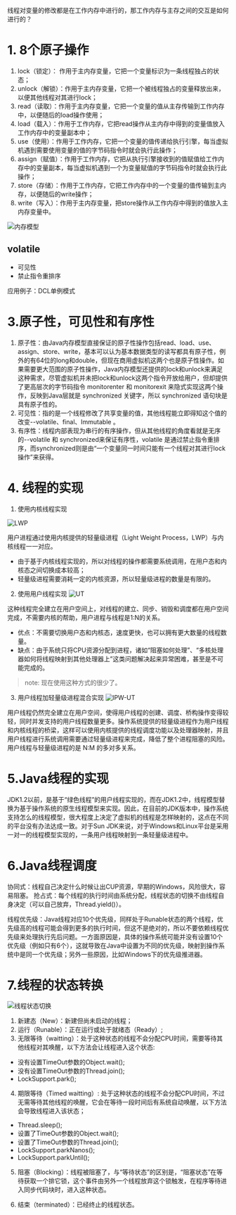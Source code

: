 线程对变量的修改都是在工作内存中进行的，那工作内存与主存之间的交互是如何进行的？

# 1. 8个原子操作

1. lock（锁定）： 作用于主内存变量，它把一个变量标识为一条线程独占的状态；
2.  unlock（解锁）：作用于主内存变量，它把一个被线程独占的变量释放出来，以便其他线程对其进行lock；
3. read（读取）：作用于主内存变量，它把一个变量的值从主存传输到工作内存中，以便随后的load操作使用；
4. load（载入）：作用于工作内存，它把read操作从主内存中得到的变量值放入工作内存中的变量副本中；
5. use（使用）：作用于工作内存，它把一个变量的值传递给执行引擎，每当虚拟机遇到需要使用变量的值的字节码指令时就会执行此操作；
6. assign（赋值）：作用于工作内存，它把从执行引擎接收到的值赋值给工作内存中的变量副本，每当虚拟机遇到一个为变量赋值的字节码指令时就会执行此操作；
7. store（存储）：作用于工作内存，它把工作内存中的一个变量的值传输到主内存，以便随后的write操作；
8. write（写入）：作用于主内存变量，把store操作从工作内存中得到的值放入主内存变量中。

![内存模型](https://upload-images.jianshu.io/upload_images/3631399-e7e16c1ca26f2481.png?imageMogr2/auto-orient/strip%7CimageView2/2/w/1240)

## volatile

- 可见性
- 禁止指令重排序

应用例子：DCL单例模式

# 3.原子性，可见性和有序性
1. 原子性：由Java内存模型直接保证的原子性操作包括read、load、use、assign、store、write，基本可以认为基本数据类型的读写都具有原子性，例外的有64位的long和double，但现在商用虚拟机这两个也是原子性操作。如果需要更大范围的原子性操作，Java内存模型还提供的lock和unlock来满足这种需求，尽管虚拟机并未把lock和unlock这两个指令开放给用户，但却提供了更高层次的字节码指令 monitorenter 和 monitorexit 来隐式实现这两个操作，反映到Java层就是 synchronized 关键字，所以 synchronized 语句块是具有原子性的。
2. 可见性：指的是一个线程修改了共享变量的值，其他线程能立即得知这个值的改变--volatile、final、Immutable 。
3. 有序性：线程内部表现为串行的有序操作，但从其他线程的角度看就是无序的--volatile 和 synchronized来保证有序性，volatile 是通过禁止指令重排序，而synchronized则是由“一个变量同一时间只能有一个线程对其进行lock操作”来获得。

# 4. 线程的实现
1. 使用内核线程实现

![LWP](https://upload-images.jianshu.io/upload_images/3631399-dcd9b8f79d7ff596.png?imageMogr2/auto-orient/strip%7CimageView2/2/w/1240)

用户进程通过使用内核提供的轻量级进程（Light Weight Process，LWP）与内核线程一一对应。
- 由于基于内核线程实现的，所以对线程的操作都需要系统调用，在用户态和内核态之间切换成本较高；
- 轻量级进程需要消耗一定的内核资源，所以轻量级进程的数量是有限的。

2. 使用用户线程实现
![UT](https://upload-images.jianshu.io/upload_images/3631399-1c63f94e024726d5.png?imageMogr2/auto-orient/strip%7CimageView2/2/w/1240)

这种线程完全建立在用户空间上，对线程的建立、同步、销毁和调度都在用户空间完成，不需要内核的帮助，用户进程与线程是1:N的关系。
- 优点：不需要切换用户态和内核态，速度更快，也可以拥有更大数量的线程数量。
- 缺点：由于系统只将CPU资源分配到进程，诸如“阻塞如何处理”、“多核处理器如何将线程映射到其他处理器上”这类问题解决起来异常困难，甚至是不可能完成的。

> note: 现在使用这种方式的很少了。

3. 用户线程加轻量级进程混合实现
![lPW-UT](https://upload-images.jianshu.io/upload_images/3631399-1459479e4a3b2913.png?imageMogr2/auto-orient/strip%7CimageView2/2/w/1240)

用户线程仍然完全建立在用户空间，使得用户线程的创建、调度、桥构操作变得较轻，同时并发支持的用户线程数量更多。操作系统提供的轻量级进程作为用户线程和内核线程的桥梁，这样可以使用内核提供的线程调度功能以及处理器映射，并且用户线程进行系统调用需要通过轻量级进程来完成，降低了整个进程阻塞的风险。用户线程与轻量级进程的是 N:M 的多对多关系。

# 5.Java线程的实现

JDK1.2以前，是基于“绿色线程”的用户线程实现的，而在JDK1.2中，线程模型替换为基于操作系统的原生线程模型来实现。因此，在目前的JDK版本中，操作系统支持怎么的线程模型，很大程度上决定了虚拟机的线程是怎样映射的，这点在不同的平台没有办法达成一致。对于Sun JDK来说，对于Windows和Linux平台是采用一对一的线程模型实现的，一条用户线程映射到一条轻量级进程中。

# 6.Java线程调度

协同式：线程自己决定什么时候让出CUP资源，早期的Windows，风险很大，容易阻塞。
抢占式：每个线程的执行时间由系统分配，线程状态的切换不由线程自身决定（可以自己放弃，Thread.yield()）。

线程优先级：Java线程对应10个优先级，同样处于Runable状态的两个线程，优先级高的线程可能会得到更多的执行时间，但这不是绝对的，所以不要依赖线程优先级来处理执行先后问题。一方面原因是，具体的操作系统可能并没有设置10个优先级（例如只有6个），这就导致在Java中设置为不同的优先级，映射到操作系统中是同一个优先级；另外一些原因，比如Windows下的优先级推进器。

# 7.线程的状态转换

![线程状态切换](https://upload-images.jianshu.io/upload_images/3631399-f94c2ab37ca19733.png?imageMogr2/auto-orient/strip%7CimageView2/2/w/1240)

1. 新建态（New）：新建但尚未启动的线程；
2. 运行（Runable）：正在运行或处于就绪态（Ready）;
3. 无限等待（waitting）：处于这种状态的线程不会分配CPU时间，需要等待其他线程对其唤醒，以下方法会让线程进入这个状态:
- 没有设置TimeOut参数的Object.wait();
- 没有设置TimeOut参数的Thread.join();
- LockSupport.park();

4. 期限等待（Timed waitting）: 处于这种状态的线程不会分配CPU时间，不过无需等待其他线程的唤醒，它会在等待一段时间后有系统自动唤醒，以下方法会导致线程进入该状态；
- Thread.sleep();
- 设置了TimeOut参数的Object.wait();
- 设置了TimeOut参数的Thread.join();
- LockSupport.parkNanos();
- LockSupport.parkUntil();

5. 阻塞（Blocking）：线程被阻塞了，与“等待状态”的区别是，“阻塞状态”在等待获取一个排它锁，这个事件由另外一个线程放弃这个锁触发，在程序等待进入同步代码块时，进入这种状态。

6. 结束（terminated）：已经终止的线程状态。

